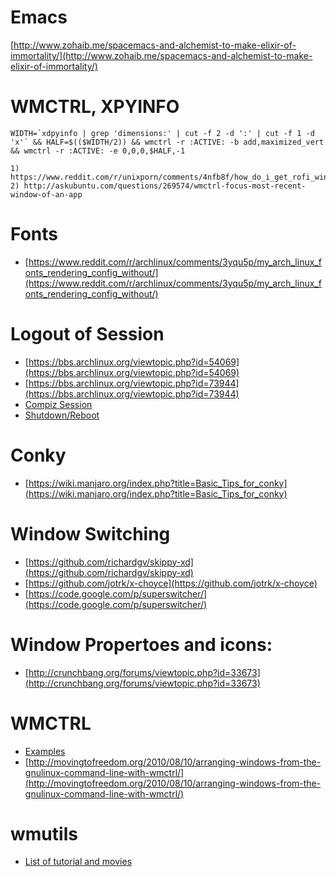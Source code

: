 
Emacs
==============
[http://www.zohaib.me/spacemacs-and-alchemist-to-make-elixir-of-immortality/](http://www.zohaib.me/spacemacs-and-alchemist-to-make-elixir-of-immortality/)

WMCTRL, XPYINFO
===============

    WIDTH=`xdpyinfo | grep 'dimensions:' | cut -f 2 -d ':' | cut -f 1 -d 'x'` && HALF=$(($WIDTH/2)) && wmctrl -r :ACTIVE: -b add,maximized_vert && wmctrl -r :ACTIVE: -e 0,0,0,$HALF,-1

    1) https://www.reddit.com/r/unixporn/comments/4nfb8f/how_do_i_get_rofi_window_switcher_to_only_show/
    2) http://askubuntu.com/questions/269574/wmctrl-focus-most-recent-window-of-an-app

Fonts
=====
* [https://www.reddit.com/r/archlinux/comments/3yqu5p/my_arch_linux_fonts_rendering_config_without/](https://www.reddit.com/r/archlinux/comments/3yqu5p/my_arch_linux_fonts_rendering_config_without/)


Logout of Session
======
* [https://bbs.archlinux.org/viewtopic.php?id=54069](https://bbs.archlinux.org/viewtopic.php?id=54069)
* [https://bbs.archlinux.org/viewtopic.php?id=73944](https://bbs.archlinux.org/viewtopic.php?id=73944)
* [Compiz Session](https://help.ubuntu.com/community/CompizStandalone)
* [Shutdown/Reboot](https://wiki.archlinux.org/index.php/Allow_users_to_shutdown)

Conky
=====

* [https://wiki.manjaro.org/index.php?title=Basic_Tips_for_conky](https://wiki.manjaro.org/index.php?title=Basic_Tips_for_conky)

Window Switching
================
* [https://github.com/richardgv/skippy-xd](https://github.com/richardgv/skippy-xd)
* [https://github.com/jotrk/x-choyce](https://github.com/jotrk/x-choyce)
* [https://code.google.com/p/superswitcher/](https://code.google.com/p/superswitcher/)

Window Propertoes and icons:
===========

* [http://crunchbang.org/forums/viewtopic.php?id=33673](http://crunchbang.org/forums/viewtopic.php?id=33673)

WMCTRL
======

* [Examples](http://www.techsupportalert.com/content/tips-and-tricks-linux-mint-after-installation.htm#Enable-Windows-7-Aero-Snap)
* [http://movingtofreedom.org/2010/08/10/arranging-windows-from-the-gnulinux-command-line-with-wmctrl/](http://movingtofreedom.org/2010/08/10/arranging-windows-from-the-gnulinux-command-line-with-wmctrl/)

wmutils
======

* [List of tutorial and movies](https://www.reddit.com/r/unixporn/comments/3b42zj/people_using_wmutils_how_do_you_use_it/)

